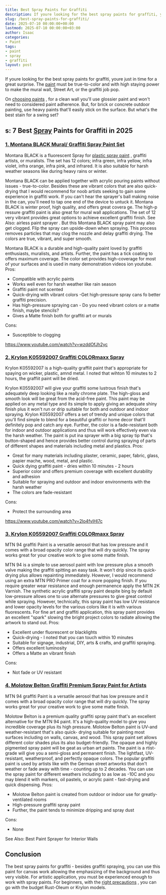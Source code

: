 ```yaml
---
title: Best Spray Paints for Graffiti
description: If youre looking for the best spray paints for graffiti, youre just in time for a great surprise. The paint must be true-to-color and with high staying power...
slug: /best-spray-paints-for-graffiti/
date: 2025-07-10 00:00:00+00:00
lastmod: 2025-07-10 00:00:00+03:00
author: Isaac
categories:
- Paint
tags:
- paint
- spray
- graffiti
layout: post
---
```

If youre looking for the best spray paints for graffiti, youre just in time for a great surprise.
The [paint](https://pestpolicy.com/best-spray-paint-for-glass/) must be true-to-color and with high staying power to make the
mural wall, Street Art, or the graffiti job pop.

On
[choosing paints](http://www.ced.berkeley.edu/downloads/pubs/facilities_mch/mch_spraypaint.pdf)
, for a clean wall you'll use glossier paint and won't need to considered paint adherence.
But, for brick or concrete outdoor painting, use heavy paints that'll easily stick on the surface. But
what's the best stain for a swing set?
## s: 7 Best [Spray](https://pestpolicy.com/best-spray-paint-for-metal/) Paints for Graffiti in 2025
### [1. Montana BLACK Mural/ Graffiti Spray Paint Set](https://www.amazon.com/dp/B010GY2QWO/?tag=p-policy-20)
Montana BLACK is a fluorescent Spray for
[plastic spray paint](https://pestpolicy.com/best-spray-paints-for-plastic/)
, graffiti artists, or muralists. The set has 12 colors; infra green, infra yellow, infra violet, infra orange, infra pink, and infrared.
It is also suitable for harsh weather seasons like during heavy rains or winter.

Montana BLACK can be applied together with
acrylic pouring paints
without issues - true-to-color.
Besides these are vibrant colors that are also quick-drying that I would recommend for noob artists seeking to gain some experience in graffiti work.
If you can't hear the sprayer's ball making noise in the can, you'll need to tap one end of the device to untuck it. Montana BLACK is
winter proof, high quality, and offers great covera
ge.
The high-p
ressure
graffiti paint is also great for mural wall applications. The set of 12 very vibrant
provides great options to achieve excellent graffiti finish.
See Also:
airless paint sprayer
.
But this Montana BLACK spray paint may also get clogged. Flip the spray can upside-down when spraying. This process removes particles that may clog the nozzle and delay graffiti drying. The colors are true, vibrant, and super smooth.

Montana BLACK is a durable and high-quality paint loved by graffiti enthusiasts, muralists, and artists. Further, the paint has a tick coating to offers
maximum coverage. The color set provides high-coverage for most of your surfaces and is used in many demonstration videos ion youtube.
Pros:
- Compatible with acrylic paints
- Works well even for harsh weather like rain season
- Graffiti paint not scented
- Quick-drying with vibrant colors -Get high-pressure spray cans fo better graffiti precision.
- Has high-pressure spraying can - Do you need vibrant colors or a matte finish, maybe stencils?
- Gives a Matte finish both for graffiti art or murals

Cons:
- Susceptible to clogging

https://www.youtube.com/watch?v=wzddOfJh2yc
### [2. Krylon K05592007 Graffiti COLORmaxx Spray](https://www.amazon.com/dp/B07LFXGDWK/?tag=p-policy-20)
Krylon K05592007 is a high-quality graffiit paint that's appropriate for spaying on wicker, plastic, amnd metal. I noted that wihton 10 minutes to 2 hours, the graffiit paint will be dried.

Krylon K05592007 will give your graffiti some lustrous finish that's adequately deep looking like a really chrome plate. The high-gloss and smooth look will be great from the acid-free paint.
This paint may be applied on any metal type and its simple to apply giving an adequate shiny finish plus it won't run or drip suitable for both and outdoor and indoor spraying.
Krylon K05592007 offers a set of trendy and unique colors that you'll find simple to blend for a beautiful graffiti or home decor that'll definitely pop and catch any eye.
Further, the color is a fade-resistant both for indoor and outdoor applications and thus will work effectively even via the harsh weather.
The paint is put ina sprayer with a big spray tip that's button-shaped and hence provides better control during spraying of parts of different shapes and materials including metal and plastics.
Pros:
- Great for many materials including plaster, ceramic, paper, fabric, glass, papier mache, wood, metal, and plastic.
- Quick dying graffiti paint - dries within 10 minutes - 2 hours
- Superior color and offers premium coverage with excellent durability and adhesion
- Suitable for spraying and outdoor and indoor environments with the harsh weather
- The colors are fade-resistant

Cons:
- Protect the surrounding area

https://www.youtube.com/watch?v=2lo4fvlHl7c
### [3. Krylon K05592007 Graffiti COLORmaxx Spray](https://www.amazon.com/dp/B07LFXGDWK/?tag=p-policy-20)
MTN 94 graffiti Paint is a versatile aerosol that has low pressure and it comes with a broad opacity color range that will dry quickly. The spray works great for your creative work to give some matte finish.

MTN 94 is a simple to use aerosol paint with low pressure plus a smooth valve making the graffiti spitting an easy task. It won't drip since its quick-drying plus allows repainting immediately.
However, I would recommend using an extra MTN PRO Primer coat for a more popping finish. If you require greater wear resistance and enough permanence apply the MTN 2K Varnish.
The synthetic acrylic graffiti spray paint despite bing by default low-pressure allows one to use alternate pressures to give great control while spraying.
However, technically, this spray paint has low UV resistance and lower opacity levels for the various colors like it is with various fluorescents.
For fine art and graffiti application, this spray paint provides an excellent "spark" slowing the bright project colors to radiate allowing the artwork to stand out.
Pros:
- Excellent under fluorescent or blacklights
- Quick-drying - I noted that you can touch within 10 minutes
- Suitable for signage, industrial, DIY, arts & crafts, and graffiti spraying.
- Offers excellent luminosity
- Offers a Matte an vibrant finish

Cons:
- Not fade or UV resistant

### [4. Molotow Belton Graffiti Premium Spray Paint for Artists](https://www.amazon.com/dp/B07Q393KZX/?tag=p-policy-20)
MTN 94 graffiti Paint is a versatile aerosol that has low pressure and it comes with a broad opacity color range that will dry quickly. The spray works great for your creative work to give some matte finish.

Molotow Belton is a premium quality graffiti spray paint that's an
excellent alternative for the MTN 94 paint. It's a high-quality model to give you incredible coverage plus its high pressure.
Molotow Belton paint is
UV-and weather-resistant that's also
quick-
drying suitable for painting most surfaces including on walls,
canvas, and wood.
This spray paint set allows different color shades plus its also budget-friendly. The
opaque and highly pigmented spray paint will be geat as urban art paints.
The paint is a
rtist-grade will give you a
semi-gloss and permanent finish. The lightfast, UV-resistant, weatherproof, and perfectly opaque colors.
The popular graffiti paint is used by artists like with the German street artworks that don't weather or fade away with time - counting up to 2 decades.
You can use the spray paint for different weathers including to as low as -10C and you may blend it with markers, oil pastels, or acrylic paint - fast-drying and quick dispensing.
Pros:
- Molotow Belton paint is created from outdoor or indoor use for greatly-ventilated rooms
- High-pressure graffiti spray paint
- Further, the paint tends to minimize dripping and spray dust

Cons:
- None

See Also:
Best Paint Sprayer for Interior Walls
## Conclusion
The best spray paints for graffiti - besides graffiti spraying, you can use this paint for canvas work allowing the emphasizing of the background and thus very visible.
For artistic application, you must be experienced enough to work with spray paints. For beginners, with the
[right precautions](https://www.osha.gov/dts/maritime/sltc/ships/surfaceprep/spray_painting.html)
, you can go with the budget Rust-Oleum or Krylon models.